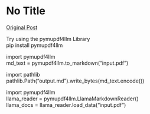 # No Title

[Original Post](https://discourse.onlinedegree.iitm.ac.in/t/166647/2)

<p>Try using the pymupdf4llm Library<br>
pip install pymupdf4llm</p>
<p>import pymupdf4llm<br>
md_text = pymupdf4llm.to_markdown(“input.pdf”)</p>
<p>import pathlib<br>
pathlib.Path(“output.md”).write_bytes(md_text.encode())</p>
<p>import pymupdf4llm<br>
llama_reader = pymupdf4llm.LlamaMarkdownReader()<br>
llama_docs = llama_reader.load_data(“input.pdf”)</p>